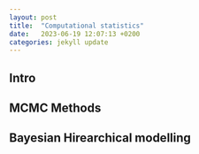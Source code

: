 ```yaml
---
layout: post
title:  "Computational statistics"
date:   2023-06-19 12:07:13 +0200
categories: jekyll update
---
```


## Intro

## MCMC Methods

## Bayesian Hirearchical modelling